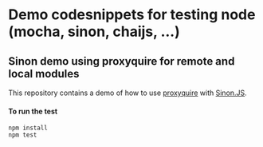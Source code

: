 # Demo codesnippets for testing node (mocha, sinon, chaijs, ...) 

## Sinon demo using proxyquire for remote and local modules

This repository contains a demo of how to use [proxyquire][proxyquire] with [Sinon.JS][sinon].

#### To run the test

```shell
npm install
npm test
```

[proxyquire]: https://github.com/thlorenz/proxyquire
[sinon]: http://sinonjs.org
